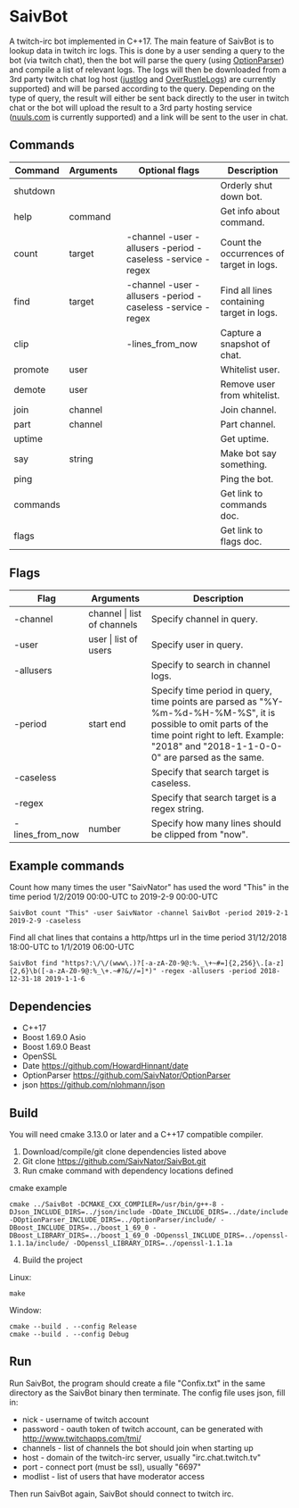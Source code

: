 # SaivBot
A twitch-irc bot implemented in C++17.
The main feature of SaivBot is to lookup data in twitch irc logs. This is done by a user sending a query to the bot (via twitch chat), then the bot will parse the query (using [OptionParser](https://github.com/SaivNator/OptionParser)) and compile a list of relevant logs.
The logs will then be downloaded from a 3rd party twitch chat log host ([justlog](https://api.gempir.com) and [OverRustleLogs](https://overrustlelogs.net)) are currently supported) and will be parsed according to the query.
Depending on the type of query, the result will either be sent back directly to the user in twitch chat or the bot will upload the result to a 3rd party hosting service ([nuuls.com](https://nuuls.com/i) is currently supported) and a link will be sent to the user in chat.

## Commands
|Command|Arguments|Optional flags|Description|
|-|-|-|-|
|shutdown|||Orderly shut down bot.|
|help|command||Get info about command.|
|count|target|-channel -user -allusers -period -caseless -service -regex|Count the occurrences of target in logs.|
|find|target|-channel -user -allusers -period -caseless -service -regex|Find all lines containing target in logs.|
|clip||-lines_from_now|Capture a snapshot of chat.|
|promote|user||Whitelist user.|
|demote|user||Remove user from whitelist.|
|join|channel||Join channel.|
|part|channel||Part channel.|
|uptime|||Get uptime.|
|say|string||Make bot say something.|
|ping|||Ping the bot.|
|commands|||Get link to commands doc.|
|flags|||Get link to flags doc.|

## Flags
|Flag|Arguments|Description|
|-|-|-|
|-channel|channel \| list of channels|Specify channel in query.|
|-user|user \| list of users|Specify user in query.|
|-allusers||Specify to search in channel logs.|
|-period|start end|Specify time period in query, time points are parsed as "%Y-%m-%d-%H-%M-%S", it is possible to omit parts of the time point right to left. Example: "2018" and "2018-1-1-0-0-0" are parsed as the same.|
|-caseless||Specify that search target is caseless.|
|-regex||Specify that search target is a regex string.|
|-lines_from_now|number|Specify how many lines should be clipped from "now".|

## Example commands
Count how many times the user "SaivNator" has used the word "This" in the time period 1/2/2019 00:00-UTC to 2019-2-9 00:00-UTC

	SaivBot count "This" -user SaivNator -channel SaivBot -period 2019-2-1 2019-2-9 -caseless

Find all chat lines that contains a http/https url in the time period 31/12/2018 18:00-UTC to 1/1/2019 06:00-UTC

	SaivBot find "https?:\/\/(www\.)?[-a-zA-Z0-9@:%._\+~#=]{2,256}\.[a-z]{2,6}\b([-a-zA-Z0-9@:%_\+.~#?&//=]*)" -regex -allusers -period 2018-12-31-18 2019-1-1-6



## Dependencies
* C++17
* Boost 1.69.0 Asio
* Boost 1.69.0 Beast
* OpenSSL
* Date https://github.com/HowardHinnant/date
* OptionParser https://github.com/SaivNator/OptionParser
* json https://github.com/nlohmann/json

## Build
You will need cmake 3.13.0 or later and a C++17 compatible compiler.


1. Download/compile/git clone dependencies listed above
2. Git clone https://github.com/SaivNator/SaivBot.git
3. Run cmake command with dependency locations defined

cmake example
	
	cmake ../SaivBot -DCMAKE_CXX_COMPILER=/usr/bin/g++-8 -DJson_INCLUDE_DIRS=../json/include -DDate_INCLUDE_DIRS=../date/include -DOptionParser_INCLUDE_DIRS=../OptionParser/include/ -DBoost_INCLUDE_DIRS=../boost_1_69_0 -DBoost_LIBRARY_DIRS=../boost_1_69_0 -DOpenssl_INCLUDE_DIRS=../openssl-1.1.1a/include/ -DOpenssl_LIBRARY_DIRS=../openssl-1.1.1a

4. Build the project

Linux: 
	
	make
	
Window: 
	
	cmake --build . --config Release
	cmake --build . --config Debug 

## Run
Run SaivBot, the program should create a file "Confix.txt" in the same directory as the SaivBot binary then terminate.
The config file uses json, fill in:
* nick - username of twitch account
* password - oauth token of twitch account, can be generated with http://www.twitchapps.com/tmi/
* channels - list of channels the bot should join when starting up
* host - domain of the twitch-irc server, usually "irc.chat.twitch.tv"
* port - connect port (must be ssl), usually "6697"
* modlist - list of users that have moderator access

Then run SaivBot again, SaivBot should connect to twitch irc.
